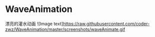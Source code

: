 # WaveAnimation
漂亮的灌水动画
![Image text]https://raw.githubusercontent.com/coder-zwz/WaveAnimation/master/screenshots/waveAnimate.gif
